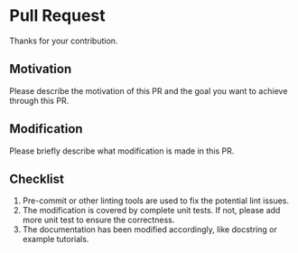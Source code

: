 # Pull Request

Thanks for your contribution.

## Motivation

Please describe the motivation of this PR and the goal you want to achieve through this PR.

## Modification

Please briefly describe what modification is made in this PR.

## Checklist

1. Pre-commit or other linting tools are used to fix the potential lint issues.
2. The modification is covered by complete unit tests. If not, please add more unit test to ensure the correctness.
3. The documentation has been modified accordingly, like docstring or example tutorials.
